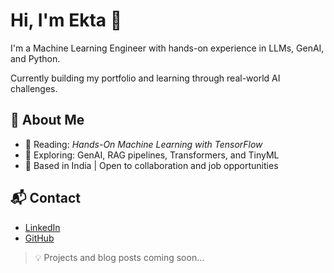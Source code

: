 # Hi, I'm Ekta 👋

I'm a Machine Learning Engineer with hands-on experience in LLMs, GenAI, and Python.

Currently building my portfolio and learning through real-world AI challenges.

## 🧠 About Me

- 📘 Reading: *Hands-On Machine Learning with TensorFlow*
- 🔬 Exploring: GenAI, RAG pipelines, Transformers, and TinyML
- 📍 Based in India | Open to collaboration and job opportunities

## 📬 Contact

- [LinkedIn](https://www.linkedin.com/in/ekta-s-203050196/)
- [GitHub](https://github.com/Ekta-23)

> 💡 Projects and blog posts coming soon...

